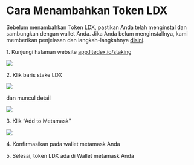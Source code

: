 # Cara Menambahkan Token LDX

Sebelum menambahkan Token LDX, pastikan Anda telah menginstal dan sambungkan dengan wallet Anda. Jika Anda belum menginstallnya, kami memberikan penjelasan dan langkah-langkahnya [disini](cara-membuat-wallet.md).

1\. Kunjungi halaman website [app.litedex.io/staking](http://app.litedex.io/staking)

![](../.gitbook/assets/CC3B4930-9158-4EC6-96D6-128AC0C98BBC\_1\_105\_c.jpeg)

2\. Klik baris stake LDX

![](../.gitbook/assets/39BE391F-ED65-4CFD-B8B9-C07D7F0113CE\_1\_201\_a.jpeg)

dan muncul detail&#x20;

![](<../.gitbook/assets/FA043E96-DC0B-4C2F-BF12-0F807158861F\_1\_105\_c (1).jpeg>)

3\. Klik “Add to Metamask”

![](../.gitbook/assets/2BF6CE2D-6710-4933-99F9-ABABBC8CE45C\_4\_5005\_c.jpeg)

4\. Konfirmasikan pada wallet metamask Anda

5\. Selesai, token LDX ada di Wallet metamask Anda

